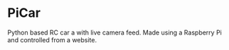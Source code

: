 # PiCar
Python based RC car a with live camera feed. Made using a Raspberry Pi and controlled from a website.
